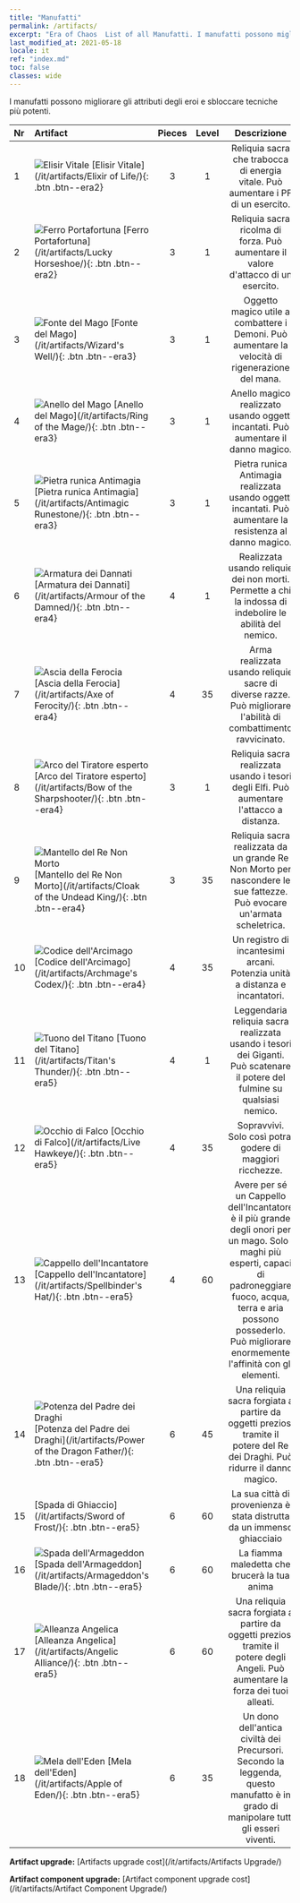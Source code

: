 ```yaml
---
title: "Manufatti"
permalink: /artifacts/
excerpt: "Era of Chaos  List of all Manufatti. I manufatti possono migliorare gli attributi degli eroi e sbloccare tecniche più potenti."
last_modified_at: 2021-05-18
locale: it
ref: "index.md"
toc: false
classes: wide
---
```


  I manufatti possono migliorare gli attributi degli eroi e sbloccare tecniche più potenti.

  |  Nr  |    Artifact    | Pieces |  Level | Descrizione   |
  |:-----|:---------------|:------:|:------:|:--------------:|
  | 1   | ![Elisir Vitale](/images/t/icon_artifact_11.png) [Elisir Vitale](/it/artifacts/Elixir of Life/){: .btn .btn--era2} | 3 | 1 | Reliquia sacra che trabocca di energia vitale. Può aumentare i PF di un esercito. |
  | 2   | ![Ferro Portafortuna](/images/t/icon_artifact_12.png) [Ferro Portafortuna](/it/artifacts/Lucky Horseshoe/){: .btn .btn--era2} | 3 | 1 | Reliquia sacra ricolma di forza. Può aumentare il valore d'attacco di un esercito. |
  | 3   | ![Fonte del Mago](/images/t/icon_artifact_21.png) [Fonte del Mago](/it/artifacts/Wizard's Well/){: .btn .btn--era3} | 3 | 1 | Oggetto magico utile a combattere i Demoni. Può aumentare la velocità di rigenerazione del mana. |
  | 4   | ![Anello del Mago](/images/t/icon_artifact_22.png) [Anello del Mago](/it/artifacts/Ring of the Mage/){: .btn .btn--era3} | 3 | 1 | Anello magico realizzato usando oggetti incantati. Può aumentare il danno magico. |
  | 5   | ![Pietra runica Antimagia](/images/t/icon_artifact_23.png) [Pietra runica Antimagia](/it/artifacts/Antimagic Runestone/){: .btn .btn--era3} | 3 | 1 | Pietra runica Antimagia realizzata usando oggetti incantati. Può aumentare la resistenza al danno magico. |
  | 6   | ![Armatura dei Dannati](/images/t/icon_artifact_30.png) [Armatura dei Dannati](/it/artifacts/Armour of the Damned/){: .btn .btn--era4} | 4 | 1 | Realizzata usando reliquie dei non morti. Permette a chi la indossa di indebolire le abilità del nemico. |
  | 7   | ![Ascia della Ferocia](/images/t/icon_artifact_31.png) [Ascia della Ferocia](/it/artifacts/Axe of Ferocity/){: .btn .btn--era4} | 4 | 35 | Arma realizzata usando reliquie sacre di diverse razze. Può migliorare l'abilità di combattimento ravvicinato. |
  | 8   | ![Arco del Tiratore esperto](/images/t/icon_artifact_10.png) [Arco del Tiratore esperto](/it/artifacts/Bow of the Sharpshooter/){: .btn .btn--era4} | 3 | 1 | Reliquia sacra realizzata usando i tesori degli Elfi. Può aumentare l'attacco a distanza. |
  | 9   | ![Mantello del Re Non Morto](/images/t/icon_artifact_32.png) [Mantello del Re Non Morto](/it/artifacts/Cloak of the Undead King/){: .btn .btn--era4} | 3 | 35 | Reliquia sacra realizzata da un grande Re Non Morto per nascondere le sue fattezze. Può evocare un'armata scheletrica. |
  | 10   | ![Codice dell'Arcimago](/images/t/icon_artifact_34.png) [Codice dell'Arcimago](/it/artifacts/Archmage's Codex/){: .btn .btn--era4} | 4 | 35 | Un registro di incantesimi arcani. Potenzia unità a distanza e incantatori. |
  | 11   | ![Tuono del Titano](/images/t/icon_artifact_42.png) [Tuono del Titano](/it/artifacts/Titan's Thunder/){: .btn .btn--era5} | 4 | 1 | Leggendaria reliquia sacra realizzata usando i tesori dei Giganti. Può scatenare il potere del fulmine su qualsiasi nemico. |
  | 12   | ![Occhio di Falco](/images/t/icon_artifact_33.png) [Occhio di Falco](/it/artifacts/Live Hawkeye/){: .btn .btn--era5} | 4 | 35 | Sopravvivi. Solo così potrai godere di maggiori ricchezze. |
  | 13   | ![Cappello dell'Incantatore](/images/t/icon_artifact_46.png) [Cappello dell'Incantatore](/it/artifacts/Spellbinder's Hat/){: .btn .btn--era5} | 4 | 60 | Avere per sé un Cappello dell'Incantatore è il più grande degli onori per un mago. Solo i maghi più esperti, capaci di padroneggiare fuoco, acqua, terra e aria possono possederlo. Può migliorare enormemente l'affinità con gli elementi. |
  | 14   | ![Potenza del Padre dei Draghi](/images/t/icon_artifact_40.png) [Potenza del Padre dei Draghi](/it/artifacts/Power of the Dragon Father/){: .btn .btn--era5} | 6 | 45 | Una reliquia sacra forgiata a partire da oggetti preziosi tramite il potere del Re dei Draghi. Può ridurre il danno magico. |
  | 15   | [Spada di Ghiaccio](/it/artifacts/Sword of Frost/){: .btn .btn--era5} | 6 | 60 | La sua città di provenienza è stata distrutta da un immenso ghiacciaio |
  | 16   | ![Spada dell'Armageddon](/images/t/icon_artifact_44.png) [Spada dell'Armageddon](/it/artifacts/Armageddon's Blade/){: .btn .btn--era5} | 6 | 60 | La fiamma maledetta che brucerà la tua anima |
  | 17   | ![Alleanza Angelica](/images/t/icon_artifact_41.png) [Alleanza Angelica](/it/artifacts/Angelic Alliance/){: .btn .btn--era5} | 6 | 60 | Una reliquia sacra forgiata a partire da oggetti preziosi tramite il potere degli Angeli. Può aumentare la forza dei tuoi alleati. |
  | 18   | ![Mela dell'Eden](/images/t/icon_artifact_49.png) [Mela dell'Eden](/it/artifacts/Apple of Eden/){: .btn .btn--era5} | 6 | 35 | Un dono dell'antica civiltà dei Precursori. Secondo la leggenda, questo manufatto è in grado di manipolare tutti gli esseri viventi. |


  **Artifact upgrade:** [Artifacts upgrade cost](/it/artifacts/Artifacts Upgrade/)

 **Artifact component upgrade:** [Artifact component upgrade cost](/it/artifacts/Artifact Component Upgrade/)

